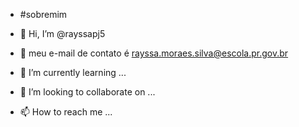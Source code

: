 - #sobremim
-  👋 Hi, I’m @rayssapj5
- 👀 meu e-mail de contato é rayssa.moraes.silva@escola.pr.gov.br

 - 🌱 I’m currently learning ...
- 💞️ I’m looking to collaborate on ...
- 📫 How to reach me ...

<!---
rayssapj5/rayssapj5 is a ✨ special ✨ repository because its `README.md` (this file) appears on your GitHub profile.
You can click the Preview link to take a look at your changes.
--->
